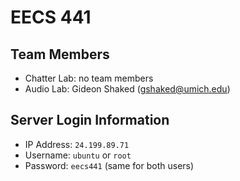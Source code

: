 # EECS 441

## Team Members

- Chatter Lab: no team members
- Audio Lab: Gideon Shaked (<gshaked@umich.edu>)

## Server Login Information

- IP Address: `24.199.89.71`
- Username: `ubuntu` or `root`
- Password: `eecs441` (same for both users)
